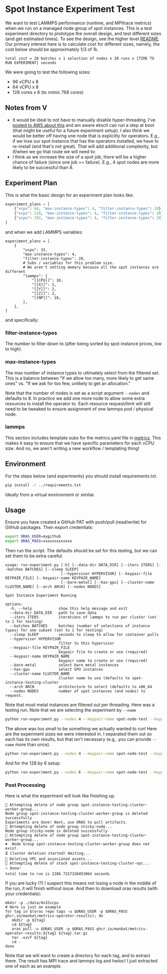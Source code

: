 # Spot Instance Experiment Test

We want to test LAMMPS performance (runtime, and MPItrace metrics) when we run on a managed node group
of spot instances. This is a test experiment directory to prototype the overall design, and test different sizes (and get estimated times). To see the design, see the higher level [README](../). Our primary interest here is to calculate cost
for different sizes, namely, the cost below should be approximately 1/3 of 1k.

```console
total cost = 20 batches x 1 selection of nodes x 20 runs x [TIME TO RUN EXPERIMENT] seconds
```

We were going to test the following sizes:

 - 96 vCPU x 8
 - 64 vCPU x 8
 - 128 cores x 6 (to mimic 768 cores)

## Notes from V

- It would be ideal to not have to manually disable hyper-threading. I've [posted to AWS about this](https://github.com/aws/containers-roadmap/issues/2225) and am aware eksctl can run a step at boot (that might be useful for a future experiment setup). I also think we would be better off having one node that is explicitly for operators. E.g., if we lose our spot instance that has the operators installed, we have to re-install (and that's not great).  That will add additional complexity, but if/when we go that route we will need to:
- I think as we increase the size of a spot job, there will be a higher chance of failure (since one job == failure). E.g., 4 spot nodes are more likely to be successful than 8.

## Experiment Plan

This is what the basic design for an experiment plan looks like:

```python
experiment_plans = [
    {"vcpu": 64, "max-instance-types": 4, "filter-instance-types": 20},
    {"vcpu": 128, "max-instance-types": 4, "filter-instance-types": 20},
    {"vcpu": 192, "max-instance-types": 4, "filter-instance-types": 20},
]
```

and when we add LAMMPS variables:

```
experiment_plans = [
    {
        "vcpu": 32,
        "max-instance-types": 4,
        "filter-instance-types": 20,
        # Subs / variables for this problem size.
        # We aren't setting memory because all the spot instances are different
        "lammps": {
            "[[CPU]]": 10,
            "[[X]]": 2,
            "[[Y]]": 2,
            "[[Z]]": 2,
            "[[NP]]": 16,
        },
    },
]
```

and specifically:

### filter-instance-types

The number to filter down to (after being sorted by spot instance prices, low to high).

### max-instance-types

The max number of instance types to ultimately select from the filtered set.
This is a balance between "If we allow too many, more likely to get same ones" vs. "If we ask for too few, unlikely to get an allocation."

Note that the number of nodes is set as a script argument `--nodes` and defaults to 8. In practice we add one more node to allow some extra resources to install the operator to. Each resource request/limit will still need to be tweaked to ensure assignment of one lammps pod / physical node.

### lammps

This section includes template subs for the metrics.yaml file in [metrics](metrics). This makes it easy to ensure that we have
specific parameters for each vCPU size. And no, we aren't writing a new workflow / templating thing!

## Environment

For the steps below (and experiments) you should install requirements.txt.

```bash
pip install -r ../requirements.txt
```

Ideally from a virtual environment or similar.

## Usage

Ensure you have created a GitHub PAT with push/pull (read/write) for GitHub packages. Then
export credentials:

```bash
export ORAS_USER=mygithub
export ORAS_PASS=xxxxxxxxxxxxx
```

Then run the script. The defaults should be set for this testing, but we can set them to be extra careful.

```console
usage: run-experiment.py [-h] [--data-dir DATA_DIR] [--iters ITERS] [--batches BATCHES] [--sleep SLEEP]
                         [--hypervisor HYPERVISOR] [--keypair-file KEYPAIR_FILE] [--keypair-name KEYPAIR_NAME]
                         [--bare-metal] [--has-gpu] [--cluster-name CLUSTER_NAME] [--arch ARCH] [--nodes NODES]

Spot Instance Experiment Running

options:
  -h, --help            show this help message and exit
  --data-dir DATA_DIR   path to save data
  --iters ITERS         iterations of lammps to run per cluster (set to 1 for testing)
  --batches BATCHES     batches (number of selections of instance types) for one subset (set to 1 for testing)
  --sleep SLEEP         seconds to sleep to allow for container pulls
  --hypervisor HYPERVISOR
                        filter to this hypervisor
  --keypair-file KEYPAIR_FILE
                        keypair file to create or use (required)
  --keypair-name KEYPAIR_NAME
                        keypair name to create or use (required)
  --bare-metal          select bare metal instances
  --has-gpu             select GPU instances
  --cluster-name CLUSTER_NAME
                        cluster name to use (defaults to spot-instance-testing-cluster
  --arch ARCH           architecture to select (defaults to x86_64
  --nodes NODES         number of spot instances (and nodes) to request.
```

Note that most metal instances are filtered out per threading.
Here was a testing run. Note that we are selecting the experiment by `--name`

```bash
python run-experiment.py --nodes 4 --keypair-name spot-node-test --keypair-file ./spot-node-test.pem --iters 10 --name 4x32vcpu
```

The above was too small to be something we actually wanted to run! Here are the experiment sizes we were interested in. I separated them out so each has its own results, but that isn't necessary (e.g,. you can provide `--name` more than once).

```bash
python run-experiment.py --nodes 4 --keypair-name spot-node-test --keypair-file ./spot-node-test.pem --iters 10 --name 4x32vcpu
```

And for the 128 by 6 setup:

```bash
python run-experiment.py --nodes 6 --keypair-name spot-node-test --keypair-file ./spot-node-test.pem --iters 5 --name 6x128cores
```

### Post Processing

Here is what the experiment will look like finishing up.

```console
🥞️ Attempting delete of node group spot-instance-testing-cluster-worker-group...
Node group spot-instance-testing-cluster-worker-group is deleted successfully
Experiments are done! Next, use ORAS to pull artifacts.
🥞️ Attempting delete of node group sticky-node...
Node group sticky-node is deleted successfully
🥞️ Attempting delete of node group spot-instance-testing-cluster-worker-group...
✖️  Node Group spot-instance-testing-cluster-worker-group does not exist.
⏳️ Cluster deletion started! Waiting...
🥅️ Deleting VPC and associated assets...
🥞️ Attempting delete of stack spot-instance-testing-cluster-vpc...
⭐️ Done!
total time to run is 2286.7317328453064 seconds
```

If you are lucky (?) I suspect this means not losing a node in the middle of the run, it will
finish without issue. And then to download oras results (with your credentials):

```
mkdir -p ./data/4x32vcpu
# Here is just an example
for tag in $(oras repo tags -u $ORAS_USER -p $ORAS_PASS ghcr.io/manbat/metrics-operator-results); do
   mkdir -p ${tag}
   cd ${tag}
   oras pull -u $ORAS_USER -p $ORAS_PASS ghcr.io/manbat/metrics-operator-results:${tag} ${tag}.tar.gz
   tar -xzvf ${tag}
   cd -
done
```

Note that we will want to create a directory for each tag, and to extract there. The result has
MPI trace and lammps log and hwloc! I just extracted one of each as an example.

